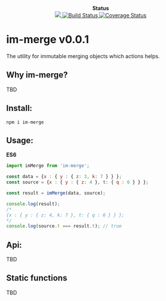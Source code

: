 <div align="center"><strong>Status</strong></div>

<div align="center">
  <a href="https://david-dm.org/sonybinhle/im-merge?type=dev" title="devDependencies status">
    <img src="https://david-dm.org/sonybinhle/im-merge/dev-status.svg"/>
  </a>
  
  <a href="https://travis-ci.org/sonybinhle/im-merge.svg?branch=master">
      <img src="https://travis-ci.org/sonybinhle/im-merge.svg?branch=master" alt="Build Status" />
    </a>
    
  <a href='https://coveralls.io/github/sonybinhle/im-merge?branch=master'>
  <img src='https://coveralls.io/repos/github/sonybinhle/im-merge/badge.svg?branch=master' alt='Coverage Status' />
  </a>

</div>

# im-merge v0.0.1

The utility for immutable merging objects which actions helps.

## Why im-merge?

TBD


## Install:

```shell
npm i im-merge
```

## Usage:

<strong>ES6</strong>

```jsx harmony
import imMerge from 'im-merge';

const data = {x : { y : { z: 3, k: 7 } } };
const source = {x : { y : { z: 4 }, t: { q : 6 } } };

const result = imMerge(data, source);

console.log(result);
/*
{x : { y : { z: 4, k: 7 }, t: { q : 6 } } };
*/
console.log(source.t === result.t); // true
```

## Api:

TBD

## Static functions

TBD
